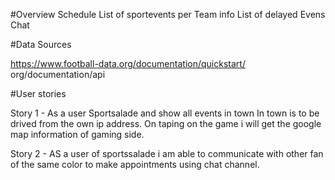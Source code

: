 #Overview
Schedule
List of sportevents per Team info
List of delayed Evens
Chat

#Data Sources

https://www.football-data.org/documentation/quickstart/
org/documentation/api


#User stories

Story 1 - As a user Sportsalade and show all events in town
In town is to be drived from the own ip address. On taping on the game i will get the google map information of gaming side. 


Story 2 - AS a user of sportssalade i am able to communicate with other fan of the same color to make appointments using  chat channel.
